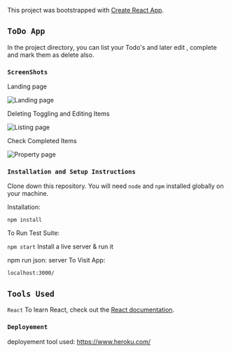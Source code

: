 This project was bootstrapped with [Create React App](https://github.com/facebook/create-react-app).

## `ToDo App`

In the project directory, you can  list your Todo's and later edit , complete and mark them as delete also.

### `ScreenShots`
Landing page 

 ![Landing page](./s1.jpg)
 <br/>

 Deleting Toggling  and Editing  Items

 ![Listing page](s2.jpg)
 <br/>

 Check Completed Items

 ![Property page](s3.jpg)

### `Installation and Setup Instructions`

Clone down this repository. You will need `node` and `npm` installed globally on your machine.

Installation:

`npm install`

To Run Test Suite:

`npm start`
Install a live server & run it

npm run json: server
To Visit App:

`localhost:3000/`

## `Tools Used`

`React`
To learn React, check out the [React documentation](https://reactjs.org/).

### `Deployement` 

deployement tool used: https://www.heroku.com/
